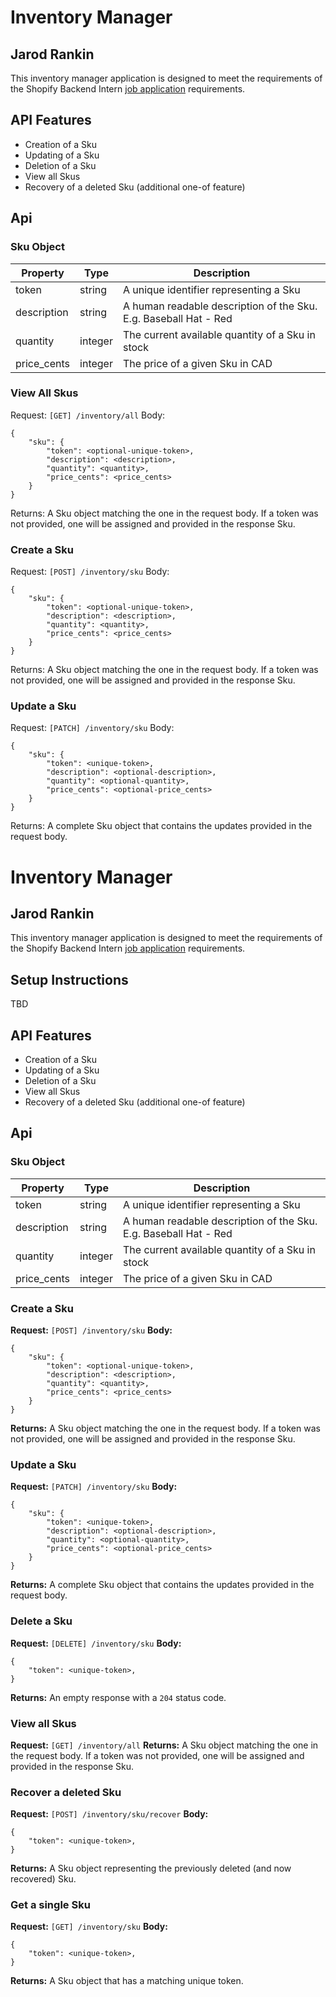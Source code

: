 # Inventory Manager
## Jarod Rankin

This inventory manager application is designed to meet the requirements of the Shopify Backend Intern [job application](https://jobs.smartrecruiters.com/Shopify/743999796499290-backend-developer-intern-summer-2022-remote-us-canada-) requirements.

## API Features

- Creation of a Sku
- Updating of a Sku
- Deletion of a Sku
- View all Skus
- Recovery of a deleted Sku (additional one-of feature)

## Api

### Sku Object

| Property | Type | Description |
| ------ | ------ | ------ |
| token | string | A unique identifier representing a Sku |
| description | string | A human readable description of the Sku. E.g. Baseball Hat - Red |
| quantity | integer | The current available quantity of a Sku in stock |
| price_cents | integer | The price of a given Sku in CAD |

### View All Skus
Request: `[GET] /inventory/all`
Body:
```
{
    "sku": {
        "token": <optional-unique-token>,
        "description": <description>,
        "quantity": <quantity>,
        "price_cents": <price_cents>
    }
}
```
Returns:
A Sku object matching the one in the request body. If a token was not provided, one will be assigned and provided in the response Sku.

### Create a Sku
Request: `[POST] /inventory/sku`
Body:
```
{
    "sku": {
        "token": <optional-unique-token>,
        "description": <description>,
        "quantity": <quantity>,
        "price_cents": <price_cents>
    }
}
```
Returns:
A Sku object matching the one in the request body. If a token was not provided, one will be assigned and provided in the response Sku.

### Update a Sku
Request: `[PATCH] /inventory/sku`
Body:
```
{
    "sku": {
        "token": <unique-token>,
        "description": <optional-description>,
        "quantity": <optional-quantity>,
        "price_cents": <optional-price_cents>
    }
}
```
Returns:
A complete Sku object that contains the updates provided in the request body.

# Inventory Manager
## Jarod Rankin

This inventory manager application is designed to meet the requirements of the Shopify Backend Intern [job application](https://jobs.smartrecruiters.com/Shopify/743999796499290-backend-developer-intern-summer-2022-remote-us-canada-) requirements.

## Setup Instructions

TBD

## API Features

- Creation of a Sku
- Updating of a Sku
- Deletion of a Sku
- View all Skus
- Recovery of a deleted Sku (additional one-of feature)

## Api

### Sku Object

| Property | Type | Description |
| ------ | ------ | ------ |
| token | string | A unique identifier representing a Sku |
| description | string | A human readable description of the Sku. E.g. Baseball Hat - Red |
| quantity | integer | The current available quantity of a Sku in stock |
| price_cents | integer | The price of a given Sku in CAD |

### Create a Sku
**Request:** `[POST] /inventory/sku`
**Body:**
```
{
    "sku": {
        "token": <optional-unique-token>,
        "description": <description>,
        "quantity": <quantity>,
        "price_cents": <price_cents>
    }
}
```
**Returns:** A Sku object matching the one in the request body. If a token was not provided, one will be assigned and provided in the response Sku.

### Update a Sku
**Request:** `[PATCH] /inventory/sku`
**Body:**
```
{
    "sku": {
        "token": <unique-token>,
        "description": <optional-description>,
        "quantity": <optional-quantity>,
        "price_cents": <optional-price_cents>
    }
}
```
**Returns:** A complete Sku object that contains the updates provided in the request body.

### Delete a Sku
**Request:** `[DELETE] /inventory/sku`
**Body:**
```
{
    "token": <unique-token>,
}
```
**Returns:** An empty response with a `204` status code.

### View all Skus
**Request:** `[GET] /inventory/all`
**Returns:** A Sku object matching the one in the request body. If a token was not provided, one will be assigned and provided in the response Sku.

### Recover a deleted Sku
**Request:** `[POST] /inventory/sku/recover`
**Body:**
```
{
    "token": <unique-token>,
}
```
**Returns:** A Sku object representing the previously deleted (and now recovered) Sku.

### Get a single Sku
**Request:** `[GET] /inventory/sku`
**Body:**
```
{
    "token": <unique-token>,
}
```
**Returns:** A Sku object that has a matching unique token.
